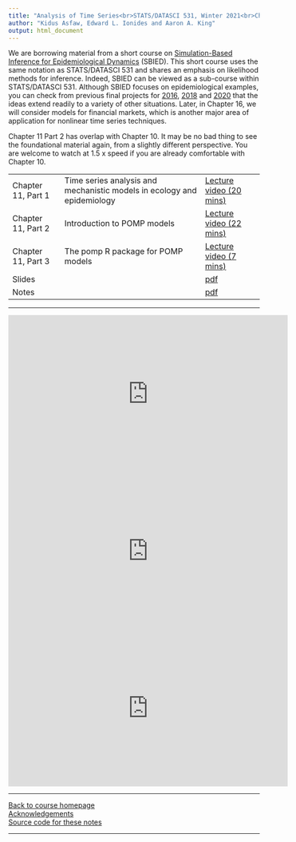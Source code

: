 ```yaml
---
title: "Analysis of Time Series<br>STATS/DATASCI 531, Winter 2021<br>Chapter 11: Introduction to simulation-based inference for epidemiological dynamics via the pomp R package"
author: "Kidus Asfaw, Edward L. Ionides and Aaron A. King"
output: html_document
---
```


We are borrowing material from a short course on [Simulation-Based Inference for Epidemiological Dynamics](https://kingaa.github.io/sbied/) (SBIED).
This short course uses the same notation as STATS/DATASCI 531 and shares an emphasis on likelihood methods for inference.
Indeed, SBIED can be viewed as a sub-course within STATS/DATASCI 531.
Although SBIED focuses on epidemiological examples, you can check from previous final projects for [2016](http://ionides.github.io/531w16/final_project/), [2018](http://ionides.github.io/531w18/final_project/) and [2020](http://ionides.github.io/531w20/final_project/) that the ideas extend readily to a variety of other situations.
Later, in Chapter 16, we will consider models for financial markets, which is another major area of application for nonlinear time series techniques. 

Chapter 11 Part 2 has overlap with Chapter 10. It may be no bad thing to see the foundational material again, from a slightly different perspective. You are welcome to watch at 1.5 x speed if you are already comfortable with Chapter 10.


| | | | 
|:---|:---|:---|
| Chapter 11, Part 1  | Time series analysis and mechanistic models in ecology and epidemiology | [Lecture video (20 mins)](https://youtu.be/4u796f3cBS0) | 
| Chapter 11, Part 2  | Introduction to POMP models | [Lecture video (22 mins)](https://youtu.be/-P4lwVDHxjQ) |
| Chapter 11, Part 3  | The pomp R package for POMP models | [Lecture video (7 mins)](https://youtu.be/1MY8NuJ5fr4) |
| Slides  | |  [pdf](https://kingaa.github.io/sbied/intro/slides.pdf) |
| Notes   | | [pdf](https://kingaa.github.io/sbied/intro/notes.pdf) |
----------------------

<iframe width="560" height="315" src="https://www.youtube.com/embed/4u796f3cBS0" frameborder="0" allow="accelerometer; autoplay; clipboard-write; encrypted-media; gyroscope; picture-in-picture" allowfullscreen></iframe>

<iframe width="560" height="315" src="https://www.youtube.com/embed/-P4lwVDHxjQ" frameborder="0" allow="accelerometer; autoplay; clipboard-write; encrypted-media; gyroscope; picture-in-picture" allowfullscreen></iframe>

<iframe width="560" height="315" src="https://www.youtube.com/embed/1MY8NuJ5fr4" frameborder="0" allow="accelerometer; autoplay; clipboard-write; encrypted-media; gyroscope; picture-in-picture" allowfullscreen></iframe>

----------------------

[Back to course homepage](../index.html)  
[Acknowledgements](../acknowledge.html)  
[Source code for these notes](http://github.com/kingaa/sbied/tree/master/intro)


----------------------
